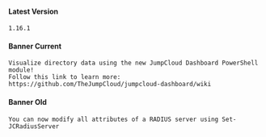 #### Latest Version

```
1.16.1
```

#### Banner Current

```
Visualize directory data using the new JumpCloud Dashboard PowerShell module!
Follow this link to learn more: https://github.com/TheJumpCloud/jumpcloud-dashboard/wiki
```

#### Banner Old

```
You can now modify all attributes of a RADIUS server using Set-JCRadiusServer
```

